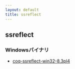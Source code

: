 ```yaml
---
layout: default
title: ssreflect
---
```


## ssreflect ##

### Windowsバイナリ ###

- [coq-ssreflect-win32-8.3pl4](http://files.coq.jp/coq-ssreflect-win32-8.3pl4.zip)



